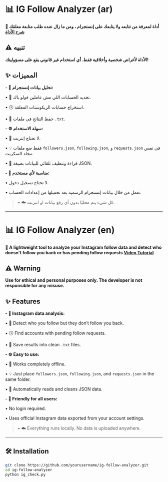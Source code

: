 # 📊 IG Follow Analyzer (ar)  
**📌 أداة لمعرفة من تتابعه ولا يتابعك على إنستجرام ، ومن ما زال عنده طلب متابعة معلقك [شرح الأداة](https://youtube.com)**

## ⚠️ تنبيه  
**الأداة لأغراض شخصية وأخلاقية فقط. أي استخدام غير قانوني يقع على مسؤوليتك!**

## ✨ المميزات  
**- 👥 تحليل بيانات إنستجرام:**

 • 📂 تحديد الحسابات اللي مش عاملين فولو باك.  
 
 • 🕓 استخراج حسابات الريكوستات المعلقة.  
 
 • 💾 حفظ النتائج في ملفات `.txt`.

**- ⚙️ سهلة الاستخدام:**

 • 🔁 لا تحتاج إنترنت.  
 
 • 💡 فقط ضع ملفات `followers.json`, `following.json`, و `requests.json` في نفس مجلد السكربت.  
 
 • 🧠 قراءة وتنظيف تلقائي للبيانات بصيغة JSON.

**- 🧩 مناسبة لأي مستخدم:**

 • لا تحتاج تسجيل دخول.  
 
 • تعمل من خلال بيانات إنستجرام الرسمية بعد تحميلها من إعدادات الحساب.

>• ☁️ كل شيء يتم محليًا بدون أي رفع بيانات او انترنت.

---

# 📊 IG Follow Analyzer (en)  
**📌 A lightweight tool to analyze your Instagram follow data and detect who doesn't follow you back or has pending follow requests [Video Tutorial](https://youtube.com)**

## ⚠️ Warning  
**Use for ethical and personal purposes only. The developer is not responsible for any misuse.**

## ✨ Features  
**- 👥 Instagram data analysis:**

 • 📂 Detect who you follow but they don’t follow you back.  
 
 • 🕓 Find accounts with pending follow requests.  
 
 • 💾 Save results into clean `.txt` files.

**- ⚙️ Easy to use:**

 • 🔁 Works completely offline.  
 
 • 💡 Just place `followers.json`, `following.json`, and `requests.json` in the same folder.  
 
 • 🧠 Automatically reads and cleans JSON data.

**- 🧩 Friendly for all users:**

 • No login required.  
 
 • Uses official Instagram data exported from your account settings.

>• ☁️ Everything runs locally. No data is uploaded anywhere.

---

## 🛠️ Installation  
```bash
git clone https://github.com/yourusername/ig-follow-analyzer.git
cd ig-follow-analyzer
python ig_check.py
